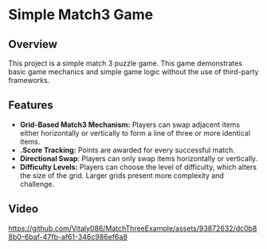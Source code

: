 # Simple Match3 Game

## Overview

This project is a simple match 3 puzzle game. This game demonstrates basic game mechanics and simple game logic without the use of third-party frameworks.

## Features

- **Grid-Based Match3 Mechanism:** Players can swap adjacent items either horizontally or vertically to form a line of three or more identical items.
- **.Score Tracking:** Points are awarded for every successful match.
- **Directional Swap**: Players can only swap items horizontally or vertically.
- **Difficulty Levels:** Players can choose the level of difficulty, which alters the size of the grid. Larger grids present more complexity and challenge.

## Video

https://github.com/Vitaly086/MatchThreeExample/assets/93872632/dc0b88b0-6baf-47fb-af61-346c986ef6a8

